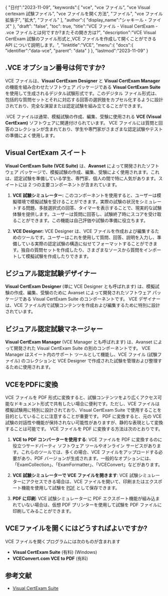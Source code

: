 {
"日付":"2023-11-09",
   "keywords":[
"vce",
"vce ファイル",
"vce Visual certexam 試験ファイル",
"vce ファイルを開く方法",
"ファイル",
"vce ファイル拡張子",
"拡大",
"ファイル"
],
   "author":{
"display_name":"シャキール・ファイズ"
},
"draft": "false",
"toc": true,
"title":"VCE ファイル - Visual CertExam - .vce ファイルとは何ですか?またその開き方は?",
   "description":"VCE Visual CertExam 試験のファイル形式と,VCE ファイルを作成して開くことができる API について説明します。",
"linktitle":"VCE",
   "menu":{
      "docs":{
         "identifier":"data-vce",
"parent": "data"
}
},
"lastmod":"2023-11-09"
}

## .VCE オプション番号は何ですか?

VCE ファイルは、**Visual CertExam Designer** と **Visual CertExam Manager** の機能を組み合わせたソフトウェア パッケージである **Visual CertExam Suite** を使用して生成されるデジタル試験形式です。このデジタル ファイル形式は、包括的な質問セットとそれに対応する回答の選択肢をカプセル化するように設計されており、完全な演習または認定試験を組み立てることができます。

.VCE ファイルは通常、模擬試験の作成、編集、受験に使用される **VCE (Visual CertExam)** ソフトウェアに関連付けられています。 VCE ファイルには質問と回答のコレクションが含まれており、学生や専門家がさまざまな認定試験やテストの準備によく使用します。

## Visual CertExam スイート

**Visual CertExam Suite (VCE Suite)** は、**Avanset** によって開発されたソフトウェア パッケージで、模擬試験の作成、編集、受験によく使用されます。これは、認定試験を準備している学生、専門家、個人の間で特に人気があります。スイートには 2 つの主要コンポーネントが含まれています。

1. **VCE 試験シミュレーター:** このコンポーネントを使用すると、ユーザーは模擬環境で模擬試験を受けることができます。実際の試験の状況をシミュレートする問題、多肢選択式の回答、タイマーを表示することで、現実的な試験体験を提供します。ユーザーは質問に回答し、試験終了時にスコアを受け取ることができます。この機能は自己評価や試験の準備に役立ちます。
    


2. **VCE Designer:** VCE Designer は、VCE ファイルを作成および編集するためのツールです。ユーザーはこれを使用して質問、回答、説明を入力し、準備している実際の認定試験の構造に似せてフォーマットすることができます。独自の質問セットを作成したり、さまざまなソースから質問をインポートして模擬試験を作成したりできます。

## ビジュアル認定試験デザイナー

**Visual CertExam Designer** (単に VCE Designer とも呼ばれます) は、模擬試験の作成、編集、受験のために Avanset によって開発されたソフトウェア パッケージである Visual CertExam Suite のコンポーネントです。 VCE デザイナーは、VCE ファイル内で試験コンテンツを作成および編集するために特別に設計されています。

## ビジュアル認定試験マネージャー

**Visual CertExam Manager** (VCE Manager とも呼ばれます) は、Avanset によって開発された Visual CertExam Suite の別のコンポーネントです。 VCE Manager はスイート内のサポート ツールとして機能し、VCE ファイル (試験ファイル) のコレクションと VCE Designer で作成された試験を管理および整理するために使用されます。

## VCEをPDFに変換

VCE ファイルを PDF 形式に変換すると、試験コンテンツをより広くアクセス可能なドキュメント形式で共有したい場合に便利です。ただし、VCE ファイルは模擬試験用に特別に設計されており、Visual CertExam Suite で使用することを目的としていることに注意することが重要です。 PDF に変換すると、元の VCE 試験の対話性や機能が保持されない可能性がありますが、静的な表現として変換することは可能です。 VCE ファイルを PDF に変換する方法は次のとおりです。

1. **VCE to PDF コンバーターを使用する**: VCE ファイルを PDF に変換するのに役立つサードパーティ ソフトウェア ツールやオンライン サービスがあります。これらのツールでは、多くの場合、VCE ファイルをアップロードする必要があり、PDF バージョンが生成されます。一般的なオプションには、「ExamCollection」、「ExamFormatter」、「VCEConvert」などがあります。
    


2. **VCE 試験シミュレーターで VCE ファイルを開きます**: VCE 試験シミュレーターにアクセスできる場合は、VCE ファイルを開いて、印刷またはエクスポート機能を使用して試験を [PDF](/ja/pdf/) として保存できます。

3. **PDF に印刷**: VCE 試験シミュレーターに PDF エクスポート機能が組み込まれていない場合は、仮想 PDF プリンターを使用して試験を PDF ファイルに印刷してみることができます。

## VCEファイルを開くにはどうすればよいですか?

VCE ファイルを開くプログラムには次のものが含まれます

- **Visual CertExam Suite** (有料) (Windows)
- **VCEConvert.com VCE to PDF** (有料)

## 参考文献
* [Visual CertExam Suite](https://www.avanset.com/products/visual-certexam-suite.html)
